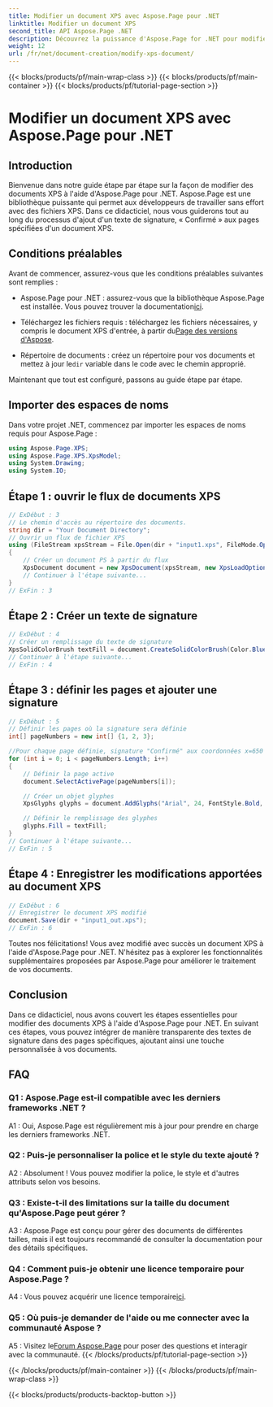 ```yaml
---
title: Modifier un document XPS avec Aspose.Page pour .NET
linktitle: Modifier un document XPS
second_title: API Aspose.Page .NET
description: Découvrez la puissance d'Aspose.Page for .NET pour modifier sans effort les documents XPS. Suivez notre guide étape par étape, améliorez le traitement de vos documents et ajoutez des textes de signature personnalisés.
weight: 12
url: /fr/net/document-creation/modify-xps-document/
---
```


{{< blocks/products/pf/main-wrap-class >}}
{{< blocks/products/pf/main-container >}}
{{< blocks/products/pf/tutorial-page-section >}}

# Modifier un document XPS avec Aspose.Page pour .NET

## Introduction

Bienvenue dans notre guide étape par étape sur la façon de modifier des documents XPS à l'aide d'Aspose.Page pour .NET. Aspose.Page est une bibliothèque puissante qui permet aux développeurs de travailler sans effort avec des fichiers XPS. Dans ce didacticiel, nous vous guiderons tout au long du processus d'ajout d'un texte de signature, « Confirmé » aux pages spécifiées d'un document XPS.

## Conditions préalables

Avant de commencer, assurez-vous que les conditions préalables suivantes sont remplies :

- Aspose.Page pour .NET : assurez-vous que la bibliothèque Aspose.Page est installée. Vous pouvez trouver la documentation[ici](https://reference.aspose.com/page/net/).

-  Téléchargez les fichiers requis : téléchargez les fichiers nécessaires, y compris le document XPS d'entrée, à partir du[Page des versions d'Aspose](https://releases.aspose.com/page/net/).

-  Répertoire de documents : créez un répertoire pour vos documents et mettez à jour le`dir` variable dans le code avec le chemin approprié.

Maintenant que tout est configuré, passons au guide étape par étape.

## Importer des espaces de noms

Dans votre projet .NET, commencez par importer les espaces de noms requis pour Aspose.Page :

```csharp
using Aspose.Page.XPS;
using Aspose.Page.XPS.XpsModel;
using System.Drawing;
using System.IO;
```

## Étape 1 : ouvrir le flux de documents XPS

```csharp
// ExDébut : 3
// Le chemin d'accès au répertoire des documents.
string dir = "Your Document Directory";
// Ouvrir un flux de fichier XPS
using (FileStream xpsStream = File.Open(dir + "input1.xps", FileMode.Open, FileAccess.Read))
{
    // Créer un document PS à partir du flux
    XpsDocument document = new XpsDocument(xpsStream, new XpsLoadOptions());
    // Continuer à l'étape suivante...
}
// ExFin : 3
```

## Étape 2 : Créer un texte de signature

```csharp
// ExDébut : 4
// Créer un remplissage du texte de signature
XpsSolidColorBrush textFill = document.CreateSolidColorBrush(Color.BlueViolet);
// Continuer à l'étape suivante...
// ExFin : 4
```

## Étape 3 : définir les pages et ajouter une signature

```csharp
// ExDébut : 5
// Définir les pages où la signature sera définie
int[] pageNumbers = new int[] {1, 2, 3};

//Pour chaque page définie, signature "Confirmé" aux coordonnées x=650 et y=950
for (int i = 0; i < pageNumbers.Length; i++)
{
    // Définir la page active
    document.SelectActivePage(pageNumbers[i]);

    // Créer un objet glyphes
    XpsGlyphs glyphs = document.AddGlyphs("Arial", 24, FontStyle.Bold, 650, 900, "Confirmed");

    // Définir le remplissage des glyphes
    glyphs.Fill = textFill;
}
// Continuer à l'étape suivante...
// ExFin : 5
```

## Étape 4 : Enregistrer les modifications apportées au document XPS

```csharp
// ExDébut : 6
// Enregistrer le document XPS modifié
document.Save(dir + "input1_out.xps");
// ExFin : 6
```

Toutes nos félicitations! Vous avez modifié avec succès un document XPS à l'aide d'Aspose.Page pour .NET. N'hésitez pas à explorer les fonctionnalités supplémentaires proposées par Aspose.Page pour améliorer le traitement de vos documents.

## Conclusion

Dans ce didacticiel, nous avons couvert les étapes essentielles pour modifier des documents XPS à l'aide d'Aspose.Page pour .NET. En suivant ces étapes, vous pouvez intégrer de manière transparente des textes de signature dans des pages spécifiques, ajoutant ainsi une touche personnalisée à vos documents.

## FAQ

### Q1 : Aspose.Page est-il compatible avec les derniers frameworks .NET ?

A1 : Oui, Aspose.Page est régulièrement mis à jour pour prendre en charge les derniers frameworks .NET.

### Q2 : Puis-je personnaliser la police et le style du texte ajouté ?

A2 : Absolument ! Vous pouvez modifier la police, le style et d'autres attributs selon vos besoins.

### Q3 : Existe-t-il des limitations sur la taille du document qu'Aspose.Page peut gérer ?

A3 : Aspose.Page est conçu pour gérer des documents de différentes tailles, mais il est toujours recommandé de consulter la documentation pour des détails spécifiques.

### Q4 : Comment puis-je obtenir une licence temporaire pour Aspose.Page ?

 A4 : Vous pouvez acquérir une licence temporaire[ici](https://purchase.aspose.com/temporary-license/).

### Q5 : Où puis-je demander de l'aide ou me connecter avec la communauté Aspose ?

 A5 : Visitez le[Forum Aspose.Page](https://forum.aspose.com/c/page/39) pour poser des questions et interagir avec la communauté.
{{< /blocks/products/pf/tutorial-page-section >}}

{{< /blocks/products/pf/main-container >}}
{{< /blocks/products/pf/main-wrap-class >}}

{{< blocks/products/products-backtop-button >}}
